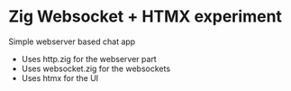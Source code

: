 # Zig Websocket + HTMX experiment

Simple webserver based chat app

- Uses http.zig for the webserver part
- Uses websocket.zig for the websockets
- Uses htmx for the UI
